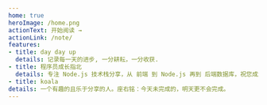 ```yaml
---
home: true
heroImage: /home.png
actionText: 开始阅读 →
actionLink: /note/
features:
- title: day day up
  details: 记录每一天的进步, 一分耕耘，一分收获.
- title: 程序员成长指北
  details: 专注 Node.js 技术栈分享，从 前端 到 Node.js 再到 后端数据库，祝您成为优秀的高级 Node.js 全栈工程师
- title: koala
details: 一个有趣的且乐于分享的人。座右铭：今天未完成的，明天更不会完成。
---
```

